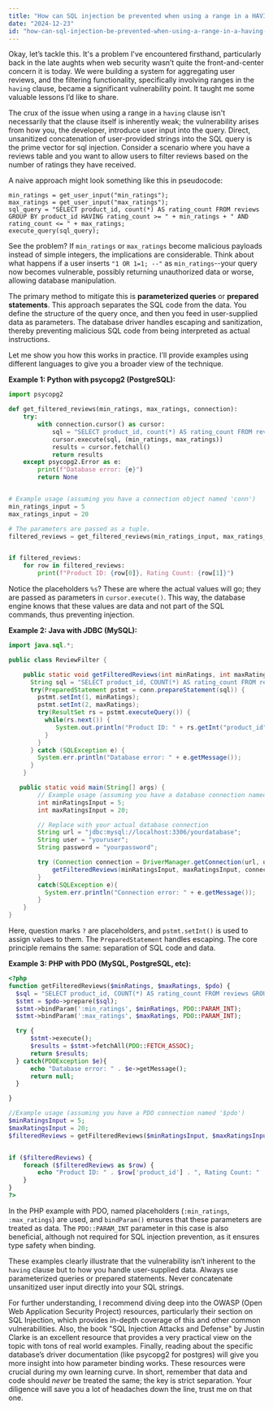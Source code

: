 ```yaml
---
title: "How can SQL injection be prevented when using a range in a HAVING clause?"
date: "2024-12-23"
id: "how-can-sql-injection-be-prevented-when-using-a-range-in-a-having-clause"
---
```


Okay, let’s tackle this. It's a problem I've encountered firsthand, particularly back in the late aughts when web security wasn’t quite the front-and-center concern it is today. We were building a system for aggregating user reviews, and the filtering functionality, specifically involving ranges in the `having` clause, became a significant vulnerability point. It taught me some valuable lessons I’d like to share.

The crux of the issue when using a range in a `having` clause isn't necessarily that the clause itself is inherently weak; the vulnerability arises from how you, the developer, introduce user input into the query. Direct, unsanitized concatenation of user-provided strings into the SQL query is the prime vector for sql injection. Consider a scenario where you have a reviews table and you want to allow users to filter reviews based on the number of ratings they have received.

A naive approach might look something like this in pseudocode:

```pseudocode
min_ratings = get_user_input("min_ratings");
max_ratings = get_user_input("max_ratings");
sql_query = "SELECT product_id, count(*) AS rating_count FROM reviews GROUP BY product_id HAVING rating_count >= " + min_ratings + " AND rating_count <= " + max_ratings;
execute_query(sql_query);
```

See the problem? If `min_ratings` or `max_ratings` become malicious payloads instead of simple integers, the implications are considerable. Think about what happens if a user inserts `"1 OR 1=1; --"` as `min_ratings`--your query now becomes vulnerable, possibly returning unauthorized data or worse, allowing database manipulation.

The primary method to mitigate this is **parameterized queries** or **prepared statements**. This approach separates the SQL code from the data. You define the structure of the query once, and then you feed in user-supplied data as parameters. The database driver handles escaping and sanitization, thereby preventing malicious SQL code from being interpreted as actual instructions.

Let me show you how this works in practice. I’ll provide examples using different languages to give you a broader view of the technique.

**Example 1: Python with psycopg2 (PostgreSQL):**

```python
import psycopg2

def get_filtered_reviews(min_ratings, max_ratings, connection):
    try:
        with connection.cursor() as cursor:
            sql = "SELECT product_id, count(*) AS rating_count FROM reviews GROUP BY product_id HAVING rating_count >= %s AND rating_count <= %s"
            cursor.execute(sql, (min_ratings, max_ratings))
            results = cursor.fetchall()
            return results
    except psycopg2.Error as e:
        print(f"Database error: {e}")
        return None


# Example usage (assuming you have a connection object named 'conn')
min_ratings_input = 5
max_ratings_input = 20

# The parameters are passed as a tuple.
filtered_reviews = get_filtered_reviews(min_ratings_input, max_ratings_input, conn)


if filtered_reviews:
    for row in filtered_reviews:
        print(f"Product ID: {row[0]}, Rating Count: {row[1]}")
```
Notice the placeholders `%s`? These are where the actual values will go; they are passed as parameters in `cursor.execute()`. This way, the database engine knows that these values are data and not part of the SQL commands, thus preventing injection.

**Example 2: Java with JDBC (MySQL):**

```java
import java.sql.*;

public class ReviewFilter {

    public static void getFilteredReviews(int minRatings, int maxRatings, Connection conn) {
      String sql = "SELECT product_id, COUNT(*) AS rating_count FROM reviews GROUP BY product_id HAVING rating_count >= ? AND rating_count <= ?";
      try(PreparedStatement pstmt = conn.prepareStatement(sql)) {
        pstmt.setInt(1, minRatings);
        pstmt.setInt(2, maxRatings);
        try(ResultSet rs = pstmt.executeQuery()) {
          while(rs.next()) {
             System.out.println("Product ID: " + rs.getInt("product_id") + ", Rating Count: " + rs.getInt("rating_count"));
          }
        }
      } catch (SQLException e) {
        System.err.println("Database error: " + e.getMessage());
      }
    }

   public static void main(String[] args) {
        // Example usage (assuming you have a database connection named 'connection')
        int minRatingsInput = 5;
        int maxRatingsInput = 20;

        // Replace with your actual database connection
        String url = "jdbc:mysql://localhost:3306/yourdatabase";
        String user = "youruser";
        String password = "yourpassword";

        try (Connection connection = DriverManager.getConnection(url, user, password)){
            getFilteredReviews(minRatingsInput, maxRatingsInput, connection);
        }
        catch(SQLException e){
          System.err.println("Connection error: " + e.getMessage());
        }
    }
}
```

Here, question marks `?` are placeholders, and `pstmt.setInt()` is used to assign values to them. The `PreparedStatement` handles escaping. The core principle remains the same: separation of SQL code and data.

**Example 3: PHP with PDO (MySQL, PostgreSQL, etc):**

```php
<?php
function getFilteredReviews($minRatings, $maxRatings, $pdo) {
  $sql = "SELECT product_id, COUNT(*) AS rating_count FROM reviews GROUP BY product_id HAVING rating_count >= :min_ratings AND rating_count <= :max_ratings";
  $stmt = $pdo->prepare($sql);
  $stmt->bindParam(':min_ratings', $minRatings, PDO::PARAM_INT);
  $stmt->bindParam(':max_ratings', $maxRatings, PDO::PARAM_INT);

  try {
      $stmt->execute();
      $results = $stmt->fetchAll(PDO::FETCH_ASSOC);
      return $results;
  } catch(PDOException $e){
      echo "Database error: " . $e->getMessage();
      return null;
  }

}

//Example usage (assuming you have a PDO connection named '$pdo')
$minRatingsInput = 5;
$maxRatingsInput = 20;
$filteredReviews = getFilteredReviews($minRatingsInput, $maxRatingsInput, $pdo);


if ($filteredReviews) {
    foreach ($filteredReviews as $row) {
        echo "Product ID: " . $row['product_id'] . ", Rating Count: " . $row['rating_count'] . "\n";
    }
}
?>
```
In the PHP example with PDO, named placeholders (`:min_ratings`, `:max_ratings`) are used, and `bindParam()` ensures that these parameters are treated as data. The `PDO::PARAM_INT` parameter in this case is also beneficial, although not required for SQL injection prevention, as it ensures type safety when binding.

These examples clearly illustrate that the vulnerability isn’t inherent to the `having` clause but to how you handle user-supplied data. Always use parameterized queries or prepared statements. Never concatenate unsanitized user input directly into your SQL strings.

For further understanding, I recommend diving deep into the OWASP (Open Web Application Security Project) resources, particularly their section on SQL Injection, which provides in-depth coverage of this and other common vulnerabilities. Also, the book "SQL Injection Attacks and Defense" by Justin Clarke is an excellent resource that provides a very practical view on the topic with tons of real world examples. Finally, reading about the specific database’s driver documentation (like psycopg2 for postgres) will give you more insight into how parameter binding works. These resources were crucial during my own learning curve. In short, remember that data and code should *never* be treated the same; the key is strict separation. Your diligence will save you a lot of headaches down the line, trust me on that one.
